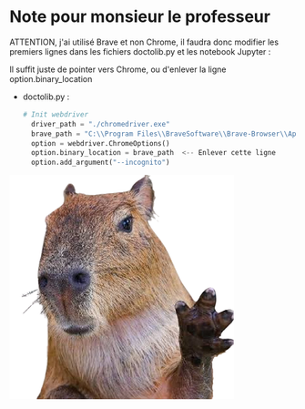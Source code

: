 # Note pour monsieur le professeur
ATTENTION, j'ai utilisé Brave et non Chrome, il faudra donc modifier les premiers lignes dans les fichiers doctolib.py et les notebook Jupyter :

Il suffit juste de pointer vers Chrome, ou d'enlever la ligne option.binary_location
- doctolib.py : 
    ````py
    # Init webdriver
      driver_path = "./chromedriver.exe"
      brave_path = "C:\\Program Files\\BraveSoftware\\Brave-Browser\\Application\\brave.exe"
      option = webdriver.ChromeOptions()
      option.binary_location = brave_path  <-- Enlever cette ligne
      option.add_argument("--incognito")

![img.png](img.png)
